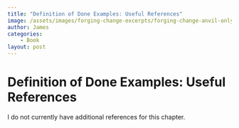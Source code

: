 ```yaml
---
title: "Definition of Done Examples: Useful References"
image: /assets/images/forging-change-excerpts/forging-change-anvil-only.png
author: James
categories: 
    - Book
layout: post
---
```


# Definition of Done Examples: Useful References

I do not currently have additional references for this chapter.